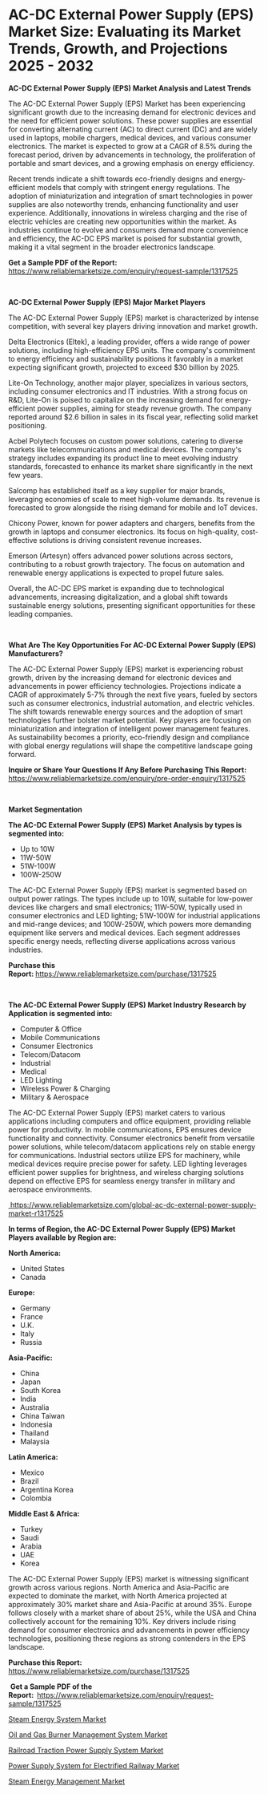<p><h1>AC-DC External Power Supply (EPS) Market Size: Evaluating its Market Trends, Growth, and Projections 2025 - 2032</h1></p><p><strong>AC-DC External Power Supply (EPS) Market Analysis and Latest Trends</strong></p>
<p><p>The AC-DC External Power Supply (EPS) Market has been experiencing significant growth due to the increasing demand for electronic devices and the need for efficient power solutions. These power supplies are essential for converting alternating current (AC) to direct current (DC) and are widely used in laptops, mobile chargers, medical devices, and various consumer electronics. The market is expected to grow at a CAGR of 8.5% during the forecast period, driven by advancements in technology, the proliferation of portable and smart devices, and a growing emphasis on energy efficiency.</p><p>Recent trends indicate a shift towards eco-friendly designs and energy-efficient models that comply with stringent energy regulations. The adoption of miniaturization and integration of smart technologies in power supplies are also noteworthy trends, enhancing functionality and user experience. Additionally, innovations in wireless charging and the rise of electric vehicles are creating new opportunities within the market. As industries continue to evolve and consumers demand more convenience and efficiency, the AC-DC EPS market is poised for substantial growth, making it a vital segment in the broader electronics landscape.</p></p>
<p><strong>Get a Sample PDF of the Report:&nbsp;</strong> <a href="https://www.reliablemarketsize.com/enquiry/request-sample/1317525?utm_campaign=2034&utm_medium=2&utm_source=Github&utm_content=ia&utm_term=07042025&utm_id=ac-dc-external-power-supply-eps">https://www.reliablemarketsize.com/enquiry/request-sample/1317525</a></p>
<p>&nbsp;</p>
<p><strong>AC-DC External Power Supply (EPS) Major Market Players</strong></p>
<p><p>The AC-DC External Power Supply (EPS) market is characterized by intense competition, with several key players driving innovation and market growth. </p><p>Delta Electronics (Eltek), a leading provider, offers a wide range of power solutions, including high-efficiency EPS units. The company's commitment to energy efficiency and sustainability positions it favorably in a market expecting significant growth, projected to exceed $30 billion by 2025. </p><p>Lite-On Technology, another major player, specializes in various sectors, including consumer electronics and IT industries. With a strong focus on R&D, Lite-On is poised to capitalize on the increasing demand for energy-efficient power supplies, aiming for steady revenue growth. The company reported around $2.6 billion in sales in its fiscal year, reflecting solid market positioning.</p><p>Acbel Polytech focuses on custom power solutions, catering to diverse markets like telecommunications and medical devices. The company's strategy includes expanding its product line to meet evolving industry standards, forecasted to enhance its market share significantly in the next few years.</p><p>Salcomp has established itself as a key supplier for major brands, leveraging economies of scale to meet high-volume demands. Its revenue is forecasted to grow alongside the rising demand for mobile and IoT devices. </p><p>Chicony Power, known for power adapters and chargers, benefits from the growth in laptops and consumer electronics. Its focus on high-quality, cost-effective solutions is driving consistent revenue increases.</p><p>Emerson (Artesyn) offers advanced power solutions across sectors, contributing to a robust growth trajectory. The focus on automation and renewable energy applications is expected to propel future sales.</p><p>Overall, the AC-DC EPS market is expanding due to technological advancements, increasing digitalization, and a global shift towards sustainable energy solutions, presenting significant opportunities for these leading companies.</p></p>
<p>&nbsp;</p>
<p><strong>What Are The Key Opportunities For AC-DC External Power Supply (EPS) Manufacturers?</strong></p>
<p><p>The AC-DC External Power Supply (EPS) market is experiencing robust growth, driven by the increasing demand for electronic devices and advancements in power efficiency technologies. Projections indicate a CAGR of approximately 5-7% through the next five years, fueled by sectors such as consumer electronics, industrial automation, and electric vehicles. The shift towards renewable energy sources and the adoption of smart technologies further bolster market potential. Key players are focusing on miniaturization and integration of intelligent power management features. As sustainability becomes a priority, eco-friendly design and compliance with global energy regulations will shape the competitive landscape going forward.</p></p>
<p><strong>Inquire or Share Your Questions If Any Before Purchasing This Report:</strong> <a href="https://www.reliablemarketsize.com/enquiry/pre-order-enquiry/1317525?utm_campaign=2034&utm_medium=2&utm_source=Github&utm_content=ia&utm_term=07042025&utm_id=ac-dc-external-power-supply-eps">https://www.reliablemarketsize.com/enquiry/pre-order-enquiry/1317525</a></p>
<p>&nbsp;</p>
<p><strong>Market Segmentation</strong></p>
<p><strong>The AC-DC External Power Supply (EPS) Market Analysis by types is segmented into:</strong></p>
<p><ul><li>Up to 10W</li><li>11W-50W</li><li>51W-100W</li><li>100W-250W</li></ul></p>
<p><p>The AC-DC External Power Supply (EPS) market is segmented based on output power ratings. The types include up to 10W, suitable for low-power devices like chargers and small electronics; 11W-50W, typically used in consumer electronics and LED lighting; 51W-100W for industrial applications and mid-range devices; and 100W-250W, which powers more demanding equipment like servers and medical devices. Each segment addresses specific energy needs, reflecting diverse applications across various industries.</p></p>
<p><strong>Purchase this Report:&nbsp;</strong><a href="https://www.reliablemarketsize.com/purchase/1317525?utm_campaign=2034&utm_medium=2&utm_source=Github&utm_content=ia&utm_term=07042025&utm_id=ac-dc-external-power-supply-eps">https://www.reliablemarketsize.com/purchase/1317525</a></p>
<p>&nbsp;</p>
<p><strong>The AC-DC External Power Supply (EPS) Market Industry Research by Application is segmented into:</strong></p>
<p><ul><li>Computer & Office</li><li>Mobile Communications</li><li>Consumer Electronics</li><li>Telecom/Datacom</li><li>Industrial</li><li>Medical</li><li>LED Lighting</li><li>Wireless Power & Charging</li><li>Military & Aerospace</li></ul></p>
<p><p>The AC-DC External Power Supply (EPS) market caters to various applications including computers and office equipment, providing reliable power for productivity. In mobile communications, EPS ensures device functionality and connectivity. Consumer electronics benefit from versatile power solutions, while telecom/datacom applications rely on stable energy for communications. Industrial sectors utilize EPS for machinery, while medical devices require precise power for safety. LED lighting leverages efficient power supplies for brightness, and wireless charging solutions depend on effective EPS for seamless energy transfer in military and aerospace environments.</p></p>
<p><a href="https://www.reliablemarketsize.com/global-ac-dc-external-power-supply-market-r1317525?utm_campaign=2034&utm_medium=2&utm_source=Github&utm_content=ia&utm_term=07042025&utm_id=ac-dc-external-power-supply-eps">&nbsp;https://www.reliablemarketsize.com/global-ac-dc-external-power-supply-market-r1317525</a></p>
<p><strong>In terms of Region, the AC-DC External Power Supply (EPS) Market Players available by Region are:</strong></p>
<p>
    <p> <strong> North America: </strong>
        <ul>
            <li>United States</li>
            <li>Canada</li>
        </ul>
        </p> 
    <p> <strong> Europe: </strong>
        <ul>
            <li>Germany</li>
            <li>France</li>
            <li>U.K.</li>
            <li>Italy</li>
            <li>Russia</li>
        </ul>
        </p> 
    <p> <strong> Asia-Pacific: </strong>
        <ul>
            <li>China</li>
            <li>Japan</li>
            <li>South Korea</li>
            <li>India</li>
            <li>Australia</li>
            <li>China Taiwan</li>
            <li>Indonesia</li>
            <li>Thailand</li>
            <li>Malaysia</li>
        </ul>
        </p> 
    <p> <strong> Latin America: </strong>
        <ul>
            <li>Mexico</li>
            <li>Brazil</li>
            <li>Argentina Korea</li>
            <li>Colombia</li>
        </ul>
        </p> 
    <p> <strong> Middle East & Africa: </strong>
        <ul>
            <li>Turkey</li>
            <li>Saudi</li>
            <li>Arabia</li>
            <li>UAE</li>
            <li>Korea</li>
        </ul>
    </p>
    </p>
<p><p>The AC-DC External Power Supply (EPS) market is witnessing significant growth across various regions. North America and Asia-Pacific are expected to dominate the market, with North America projected at approximately 30% market share and Asia-Pacific at around 35%. Europe follows closely with a market share of about 25%, while the USA and China collectively account for the remaining 10%. Key drivers include rising demand for consumer electronics and advancements in power efficiency technologies, positioning these regions as strong contenders in the EPS landscape.</p></p>
<p><strong>Purchase this Report: </strong><a href="https://www.reliablemarketsize.com/purchase/1317525?utm_campaign=2034&utm_medium=2&utm_source=Github&utm_content=ia&utm_term=07042025&utm_id=ac-dc-external-power-supply-eps">https://www.reliablemarketsize.com/purchase/1317525</a></p>
<p>&nbsp;<strong>Get a Sample PDF of the Report:&nbsp;&nbsp;</strong><a href="https://www.reliablemarketsize.com/enquiry/request-sample/1317525?utm_campaign=2034&utm_medium=2&utm_source=Github&utm_content=ia&utm_term=07042025&utm_id=ac-dc-external-power-supply-eps">https://www.reliablemarketsize.com/enquiry/request-sample/1317525</a></p>
<p><strong></strong></p>
<p><p><a href="https://github.com/janustabarf2/Market-Research-Report-List-1/blob/main/steam-energy-system-market.md?utm_campaign=2034&utm_medium=2&utm_source=Github&utm_content=ia&utm_term=07042025&utm_id=ac-dc-external-power-supply-eps">Steam Energy System Market</a></p><p><a href="https://github.com/grevecodeeol/Market-Research-Report-List-1/blob/main/oil-and-gas-burner-management-system-market.md?utm_campaign=2034&utm_medium=2&utm_source=Github&utm_content=ia&utm_term=07042025&utm_id=ac-dc-external-power-supply-eps">Oil and Gas Burner Management System Market</a></p><p><a href="https://github.com/ernierintzfu/Market-Research-Report-List-1/blob/main/railroad-traction-power-supply-system-market.md?utm_campaign=2034&utm_medium=2&utm_source=Github&utm_content=ia&utm_term=07042025&utm_id=ac-dc-external-power-supply-eps">Railroad Traction Power Supply System Market</a></p><p><a href="https://github.com/kielbledeni0/Market-Research-Report-List-1/blob/main/power-supply-system-for-electrified-railway-market.md?utm_campaign=2034&utm_medium=2&utm_source=Github&utm_content=ia&utm_term=07042025&utm_id=ac-dc-external-power-supply-eps">Power Supply System for Electrified Railway Market</a></p><p><a href="https://github.com/calizlewin2f/Market-Research-Report-List-1/blob/main/steam-energy-management-market.md?utm_campaign=2034&utm_medium=2&utm_source=Github&utm_content=ia&utm_term=07042025&utm_id=ac-dc-external-power-supply-eps">Steam Energy Management Market</a></p></p>